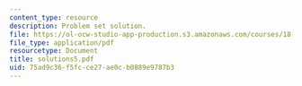 ```yaml
---
content_type: resource
description: Problem set solution.
file: https://ol-ocw-studio-app-production.s3.amazonaws.com/courses/18-435j-quantum-computation-fall-2003/75ad9c36f5fcce27ae0cb0889e9787b3_solutions5.pdf
file_type: application/pdf
resourcetype: Document
title: solutions5.pdf
uid: 75ad9c36-f5fc-ce27-ae0c-b0889e9787b3
---
```

